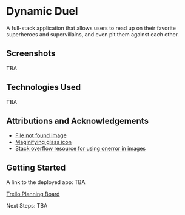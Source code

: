 # Dynamic Duel
A full-stack application that allows users to read up on their favorite superheroes and supervillains, and even pit them against each other.

## Screenshots
TBA

## Technologies Used
TBA

## Attributions and Acknowledgements
- [File not found image](https://commons.wikimedia.org/wiki/File:File-fav-dynamic-color.png)
- [Maginifying glass icon](https://commons.wikimedia.org/wiki/File:Search-icon.png)
- [Stack overflow resource for using onerror in images](https://stackoverflow.com/questions/34097560/react-js-replace-img-src-onerror)

## Getting Started
A link to the deployed app: TBA

[Trello Planning Board](https://trello.com/b/e1IHm99d/project-3-dynamicduel)

Next Steps: TBA
